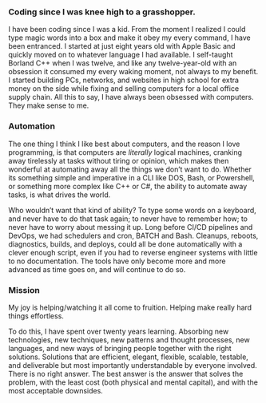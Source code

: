 ### Coding since I was knee high to a grasshopper. 

I have been coding since I was a kid.  From the moment I realized I could type magic words into a box and make it obey my every command, I have been entranced.  I started at just eight years old with Apple Basic and quickly moved on to whatever language I had available.  I self-taught Borland C++ when I was twelve, and like any twelve-year-old with an obsession it consumed my every waking moment, not always to my benefit.  I started building PCs, networks, and websites in high school for extra money on the side while fixing and selling computers for a local office supply chain.  All this to say, I have always been obsessed with computers.  They make sense to me.  

### Automation 

The one thing I think I like best about computers, and the reason I love programming, is that computers are *literally* logical machines, cranking away tirelessly at tasks without tiring or opinion,  which makes then wonderful at automating away all the things we don’t want to do.  Whether its something simple and imperative in a CLI like DOS, Bash, or Powershell, or something more complex like C++ or C#, the ability to automate away tasks, is what drives the world.  

Who wouldn’t want that kind of ability?  To type some words on a keyboard, and never have to do that task again; to never have to remember how; to never have to worry about messing it up.  Long before CI/CD pipelines and DevOps, we had schedulers and cron, BATCH and Bash.  Cleanups, reboots, diagnostics, builds, and deploys, could all be done automatically with a clever enough script, even if you had to reverse engineer systems with little to no documentation.  The tools have only become more and more advanced as time goes on, and will continue to do so.  

### Mission

My joy is helping/watching it all come to fruition.  Helping make really hard things effortless.

To do this, I have spent over twenty years learning.  Absorbing new technologies, new techniques, new patterns and thought processes, new languages, and new ways of bringing people together with the right solutions.  Solutions that are efficient, elegant, flexible, scalable, testable, and deliverable but most importantly understandable by everyone involved.  There is no right answer.  The best answer is the answer that solves the problem, with the least cost (both physical and mental capital), and with the most acceptable downsides.

